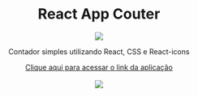 <h1 align="center">React App Couter</h1>

<div align="center">
<img src="https://upload.wikimedia.org/wikipedia/commons/thumb/a/a7/React-icon.svg/200px-React-icon.svg.png">
</div>

<p align="center">
Contador simples utilizando React, CSS e React-icons
</p>

<div align="center">
<a href="https://counter-theta.vercel.app/">
Clique aqui para acessar o link da aplicação
</a>
</div>
<br />
<div align="center">
<img src="https://i.imgur.com/X88DqnN.png"/>
</div>
